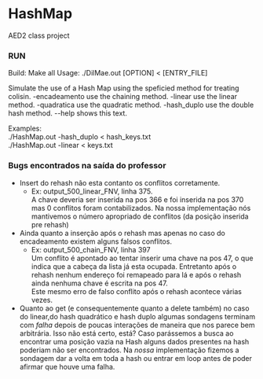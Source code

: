 # HashMap
AED2 class project

### RUN
Build: Make all
Usage: ./DilMae.out [OPTION] < [ENTRY_FILE]

Simulate the use of a Hash Map using the speficied method for treating colisin.
  -encadeamento		use the chaining method.
  -linear		    use the linear method.
  -quadratica		use the quadratic method.
  -hash_duplo		use the double hash method.
  --help		    shows this text.

Examples:  
  ./HashMap.out -hash_duplo < hash_keys.txt  
  ./HashMap.out -linear < keys.txt

### Bugs encontrados na saída do professor
  - Insert do rehash não esta contanto os conflitos corretamente.  
    - Ex: output_500_linear_FNV, linha 375.  
    A chave deveria ser inserida na pos 366 e foi inserida na pos 370 mas 0 conflitos foram contabilizados.
    Na nossa implementação nós mantivemos o número apropriado de conflitos (da posição inserida pre rehash)
  - Ainda quanto a inserção após o rehash mas apenas no caso do encadeamento existem alguns falsos conflitos.  
    - Ex: output_500_chain_FNV, linha 397  
    Um conflito é apontado ao tentar inserir uma chave na pos 47, o que indica que a cabeça da lista já esta ocupada. Entretanto após o rehash nenhum endereço foi remapeado para lá e após o rehash ainda nenhuma chave é escrita na pos 47.  
    Este mesmo erro de falso conflito após o rehash acontece várias vezes.  
  - Quanto ao get (e consequentemente quanto a delete também) no caso do linear,do hash quadrático e hash duplo algumas sondagens terminam com *falha* depois de poucas interações de maneira que nos parece bem arbitrária. Isso não está certo, está? Caso parássemos a busca ao encontrar uma posição vazia na Hash alguns dados presentes na hash poderiam não ser encontrados. Na *nossa* implementação fizemos a sondagem dar a volta em toda a hash ou entrar em loop antes de poder afirmar que houve uma falha.  
